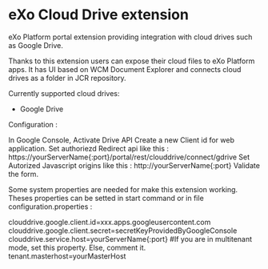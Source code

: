 eXo Cloud Drive extension
=========================

eXo Platform portal extension providing integration with cloud drives such as Google Drive.

Thanks to this extension users can expose their cloud files to eXo Platform apps. It has UI based on WCM Document Explorer and connects cloud drives as a folder in JCR repository.

Currently supported cloud drives:
* Google Drive

Configuration :


In Google Console, 
Activate Drive API
Create a new Client id for web application.
Set authoriezd Redirect api like this :
https://yourServerName{:port}/portal/rest/clouddrive/connect/gdrive
Set Autorized Javascript origins like this :
http://yourServerName{:port}
Validate the form.

Some system properties are needed for make this extension working. Theses properties can be setted in start command or in file configuration.properties :

clouddrive.google.client.id=xxx.apps.googleusercontent.com
clouddrive.google.client.secret=secretKeyProvidedByGoogleConsole
clouddrive.service.host=yourServerName{:port}
#If you are in multitenant mode, set this property. Else, comment it.
tenant.masterhost=yourMasterHost


